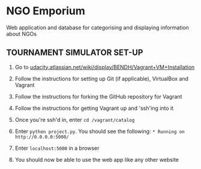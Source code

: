 # NGO Emporium
Web application and database for categorising and displaying information about NGOs

## TOURNAMENT SIMULATOR SET-UP                        
1. Go to [udacity.atlassian.net/wiki/display/BENDH/Vagrant+VM+Installation](udacity.atlassian.net/wiki/display/BENDH/Vagrant+VM+Installation)

2. Follow the instructions for setting up Git (if applicable), VirtualBox and Vagrant

3. Follow the instructions for forking the GitHub repository for Vagrant

4. Follow the instructions for getting Vagrant up and 'ssh'ing into it

5. Once you're ssh'd in, enter `cd /vagrant/catalog`

6. Enter `python project.py`. You should see the following: `* Running on http://0.0.0.0:5000/`

7. Enter `localhost:5000` in a browser

8. You should now be able to use the web app like any other website
